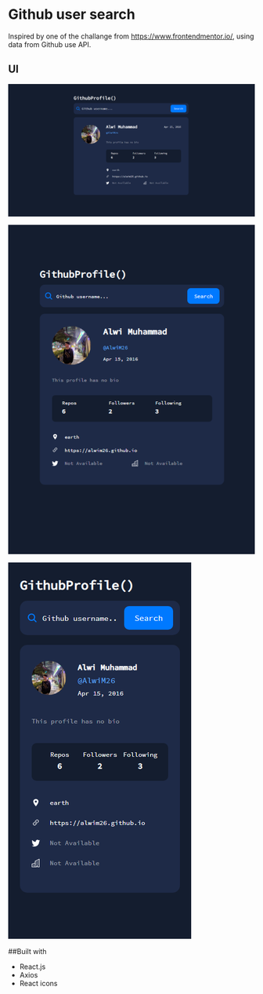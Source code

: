 
# Github user search
Inspired by one of the challange from https://www.frontendmentor.io/, using data from Github use API.

## UI

![Desktop](./src/Assets/Desktop.png)


![Tablet](./src/Assets/Tablet.png)


![Mobile](./src/Assets/Mobile.png)

##Built with

 - React.js
 - Axios
 - React icons
